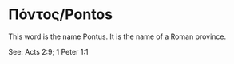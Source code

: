 # Πόντος/Pontos

This word is the name Pontus. It is the name of a Roman province.

See: Acts 2:9; 1 Peter 1:1
